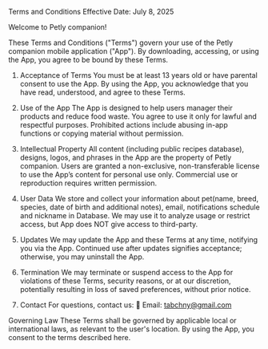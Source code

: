 Terms and Conditions
Effective Date: July 8, 2025

Welcome to Petly companion!

These Terms and Conditions ("Terms") govern your use of the Petly companion mobile application ("App"). By downloading, accessing, or using the App, you agree to be bound by these Terms.

1. Acceptance of Terms
You must be at least 13 years old or have parental consent to use the App. By using the App, you acknowledge that you have read, understood, and agree to these Terms.

2. Use of the App
The App is designed to help users manager their products and reduce food waste. You agree to use it only for lawful and respectful purposes. Prohibited actions include abusing in-app functions or copying material without permission.

3. Intellectual Property
All content (including public recipes database), designs, logos, and phrases in the App are the property of Petly companion. Users are granted a non-exclusive, non-transferable license to use the App’s content for personal use only. Commercial use or reproduction requires written permission.

4. User Data
We store and collect your information about pet(name, breed, species, date of birth and additional notes), email, notifications schedule and nickname in Database. We may use it to analyze usage or restrict access, but App does NOT give access to third-party.

5. Updates
We may update the App and these Terms at any time, notifying you via the App. Continued use after updates signifies acceptance; otherwise, you may uninstall the App.

6. Termination
We may terminate or suspend access to the App for violations of these Terms, security reasons, or at our discretion, potentially resulting in loss of saved preferences, without prior notice.

7. Contact
For questions, contact us:
📧 Email: tabchny@gmail.com

Governing Law
These Terms shall be governed by applicable local or international laws, as relevant to the user's location. By using the App, you consent to the terms described here.
